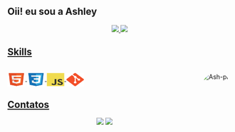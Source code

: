 ## Oii! eu sou a Ashley

<div align="center">
  <a href="https://github.com/ashleycabral">
  <img height="180em" src="https://github-readme-stats.vercel.app/api?username=ashleycabral&show_icons=true&theme=synthwave&include_all_commits=true&count_private=true"/>
  <img height="180em" src="https://github-readme-stats.vercel.app/api/top-langs/?username=ashleycabral&layout=compact&langs_count=7&theme=synthwave"/>
</div>
  
## Skills 
  <div style="display: inline_block"><br>
  <img align="center" alt="Ash-HTML" height="30" width="40" src="https://raw.githubusercontent.com/devicons/devicon/master/icons/html5/html5-original.svg">
  <img align="center" alt="Ash-CSS" height="30" width="40" src="https://raw.githubusercontent.com/devicons/devicon/master/icons/css3/css3-original.svg">
  <img align="center" alt="Ash-JAVASCRIPT" height="30" width="40" src="https://raw.githubusercontent.com/devicons/devicon/master/icons/javascript/javascript-original.svg">
   <img align="center" alt="Ash-GIT" height="30" width="40" src="https://raw.githubusercontent.com/devicons/devicon/master/icons/git/git-original.svg">
  <img align="right" alt="Ash-pic" height="150" style="border-radius:50px;" src="https://share-cdn.picrew.me/shareImg/org/202202/137904_d1wJvtYQ.png">
</div>
 
  ## Contatos
  <div align="center">
   
  <a href = "mailto:ashleycabral1806@gmail.com"><img src="https://img.shields.io/badge/-Gmail-%23333?style=for-the-badge&logo=gmail&logoColor=white" target="_blank"></a>
  <a href="https://www.linkedin.com/in/ashley-cabral-547ba7229" target="_blank"><img src="https://img.shields.io/badge/-LinkedIn-%230077B5?style=for-the-badge&logo=linkedin&logoColor=white" target="_blank"></a> 
    
  </div>
  
